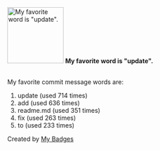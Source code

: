 <img src="https://github.com/my-badges/my-badges/blob/master/src/all-badges/favorite-word/favorite-word.png?raw=true" alt="My favorite word is &quot;update&quot;." title="My favorite word is &quot;update&quot;." width="128">
<strong>My favorite word is &quot;update&quot;.</strong>
<br><br>

My favorite commit message words are:

1. update (used 714 times)
2. add (used 636 times)
3. readme.md (used 351 times)
4. fix (used 263 times)
5. to (used 233 times)


Created by <a href="https://github.com/my-badges/my-badges">My Badges</a>